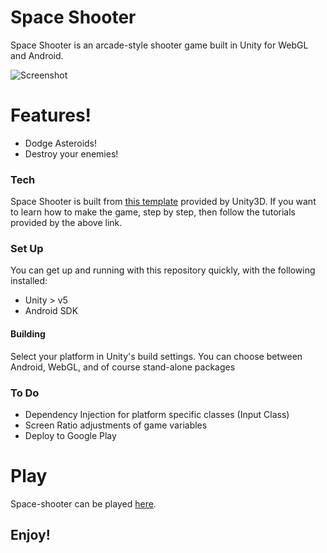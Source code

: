 # Space Shooter

Space Shooter is an arcade-style shooter game built in Unity for WebGL and Android.

![Screenshot](..Images/WebGL-Screenshot.jpg "Screenshot")

# Features!

  - Dodge Asteroids!
  - Destroy your enemies!

### Tech

Space Shooter is built from [this template](https://unity3d.com/learn/tutorials/projects/space-shooter-tutorial) provided by Unity3D. If you want to learn how to make the game, step by step, then follow the tutorials provided by the above link.

### Set Up

You can get up and running with this repository quickly, with the following installed:

- Unity > v5
- Android SDK

#### Building

Select your platform in Unity's build settings. You can choose between Android, WebGL, and of course stand-alone packages

### To Do

- Dependency Injection for platform specific classes (Input Class)
- Screen Ratio adjustments of game variables
- Deploy to Google Play

# Play

Space-shooter can be played [here](space-shooter.rianfinnegan.net).

## Enjoy!
